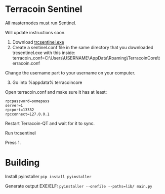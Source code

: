 # Terracoin Sentinel

All masternodes must run Sentinel.

Will update instructions soon.

1. Download [trcsentinel.exe](https://github.com/clockuniverse/WINsen/releases)
2. Create a sentinel.conf file in the same directory that you downloaded trcsentinel.exe with this inside:
terracoin_conf=C:\Users\USERNAME\AppData\Roaming\TerracoinCore\terracoin.conf

Change the username part to your username on your computer.

3. Go into %appdata% terracoincore

Open terracoin.conf and make sure it has at least:

```rpcuser=someuser
rpcpassword=somepass
server=1
rpcport=13332
rpcconnect=127.0.0.1
```

Restart Terracoin-QT and wait for it to sync.

Run trcsentinel

Press 1.


# Building

Install pyinstaller `pip install pyinstaller`

Generate output EXE/ELF: `pyinstaller --onefile --paths=lib/ main.py`
